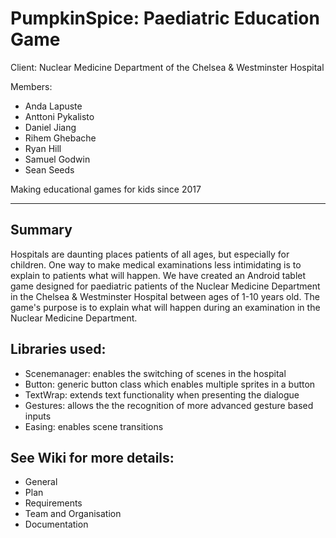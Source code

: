 # PumpkinSpice: Paediatric Education Game 

Client: Nuclear Medicine Department of the Chelsea & Westminster Hospital

Members:
- Anda Lapuste
- Anttoni Pykalisto
- Daniel Jiang
- Rihem Ghebache
- Ryan Hill
- Samuel Godwin
- Sean Seeds

Making educational games for kids since 2017

****

## Summary

Hospitals are daunting places patients of all ages, but especially for children. One way to make medical examinations less intimidating is to explain to patients what will happen. We have created an Android tablet game designed for paediatric patients of the Nuclear Medicine Department in the Chelsea & Westminster Hospital between ages of 1-10 years old. The game's purpose is to explain what will happen during an examination in the Nuclear Medicine Department.

## Libraries used:
- Scenemanager: enables the switching of scenes in the hospital
- Button: generic button class which enables multiple sprites in a button
- TextWrap: extends text functionality when presenting the dialogue
- Gestures: allows the the recognition of more advanced gesture based inputs
- Easing: enables scene transitions

## See Wiki for more details:
- General
- Plan
- Requirements
- Team and Organisation
- Documentation
